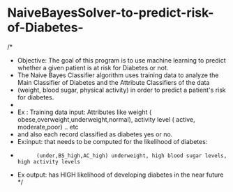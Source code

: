 
# NaiveBayesSolver-to-predict-risk-of-Diabetes-
/*
 * Objective: The goal of this program is to use machine learning to predict whether a given patient is at risk for Diabetes or not.
* The Naive Bayes Classifier algorithm uses training data to analyze the Main Classifier of Diabetes and the Attribute Classifiers of the data 
* (weight, blood sugar, physical activity) in order to predict a patient's risk for diabetes. 
* 
* Ex : Training data input: Attributes like weight ( obese,overweight,underweight,normal), activity level ( active, moderate,poor) .. etc 
* and also  each record classified as diabetes yes or no.
* Ex:input: that needs to be computed for the likelihood of diabetes: 
*           (under,BS_high,AC_high) underweight, high blood sugar levels, high activity levels
* Ex output: has HIGH likelihood of developing diabetes in the near future 
*/
